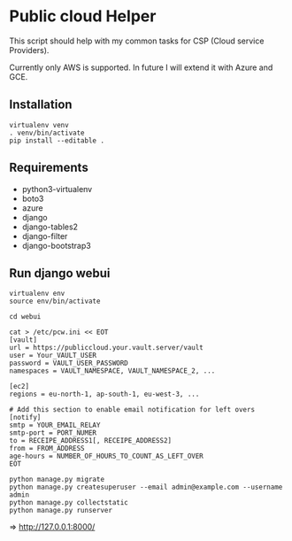 # Public cloud Helper

This script should help with my common tasks for CSP (Cloud service Providers).

Currently only AWS is supported. In future I will extend it with Azure and GCE.


## Installation

```
virtualenv venv
. venv/bin/activate
pip install --editable .
```

## Requirements

* python3-virtualenv
* boto3
* azure
* django
* django-tables2
* django-filter
* django-bootstrap3


## Run django webui

```
virtualenv env
source env/bin/activate

cd webui

cat > /etc/pcw.ini << EOT
[vault]
url = https://publiccloud.your.vault.server/vault
user = Your_VAULT_USER
password = VAULT_USER_PASSWORD
namespaces = VAULT_NAMESPACE, VAULT_NAMESPACE_2, ...

[ec2]
regions = eu-north-1, ap-south-1, eu-west-3, ...

# Add this section to enable email notification for left overs
[notify]
smtp = YOUR_EMAIL_RELAY
smtp-port = PORT_NUMER
to = RECEIPE_ADDRESS1[, RECEIPE_ADDRESS2]
from = FROM_ADDRESS
age-hours = NUMBER_OF_HOURS_TO_COUNT_AS_LEFT_OVER
EOT

python manage.py migrate
python manage.py createsuperuser --email admin@example.com --username admin
python manage.py collectstatic
python manage.py runserver
```
=> http://127.0.0.1:8000/


